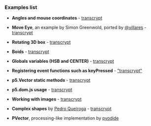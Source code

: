 ### Examples list

- **Angles and mouse coordinates** - [transcrypt](sketch_001/index.html)

- **Move Eye**, an example by Simon Greenwold, ported by [@villares](https://github.com/villares) - [transcrypt](sketch_002/index.html)

- **Rotating 3D box** - [transcrypt](sketch_003/index.html)

- **Boids** - [transcrypt](sketch_004/index.html)

- **Globals variables (HSB and CENTER)** - [transcrypt](sketch_005/index.html)

- **Registering event functions such as keyPressed** - ["transcrypt"](sketch_006/index.html)

- **p5.Vector static methods** - [transcrypt](sketch_007/index.html)

- **p5.dom.js usage** - [transcrypt](sketch_008/index.html)

- **Working with images** - [transcrypt](sketch_009/index.html)

- **Complex shapes** by [Pedro Queiroga](https://github.com/pedroqueiroga/pqueiroga.github.io/blob/master/curveVertexExample/main.js) - [transcrypt](sketch_010/index.html)

- **PVector**, processing-like implementation by [pyodide](pyodide/sketch_011/index.html)
